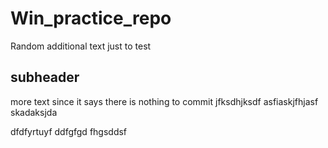 # Win_practice_repo
Random additional text
just to test

## subheader
more text since it says there is nothing to commit
jfksdhjksdf
asfiaskjfhjasf
skadaksjda

dfdfyrtuyf
ddfgfgd
fhgsddsf